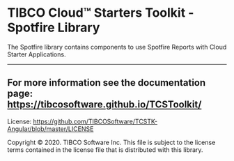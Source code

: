# TIBCO Cloud™ Starters Toolkit - Spotfire Library
The Spotfire library contains components to use Spotfire Reports with Cloud Starter Applications.

---
For more information see the documentation page: 
https://tibcosoftware.github.io/TCSToolkit/
---

License: https://github.com/TIBCOSoftware/TCSTK-Angular/blob/master/LICENSE

Copyright © 2020. TIBCO Software Inc.
This file is subject to the license terms contained
in the license file that is distributed with this library.
